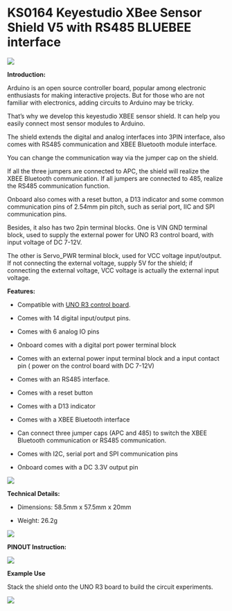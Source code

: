 # **KS0164 Keyestudio XBee Sensor Shield V5 with RS485 BLUEBEE interface**

![](KS0164/media/d6ad85d4a2bff5d470c6e99fc437640d.jpeg)

**Introduction:**

Arduino is an open source controller board, popular among electronic enthusiasts
for making interactive projects. But for those who are not familiar with
electronics, adding circuits to Arduino may be tricky.

That’s why we develop this keyestudio XBEE sensor shield. It can help you easily
connect most sensor modules to Arduino.

The shield extends the digital and analog interfaces into 3PIN interface, also
comes with RS485 communication and XBEE Bluetooth module interface.

You can change the communication way via the jumper cap on the shield.

If all the three jumpers are connected to APC, the shield will realize the XBEE
Bluetooth communication. If all jumpers are connected to 485, realize the RS485
communication function.

Onboard also comes with a reset button, a D13 indicator and some common
communication pins of 2.54mm pin pitch, such as serial port, IIC and SPI
communication pins.

Besides, it also has two 2pin terminal blocks. One is VIN GND terminal block,
used to supply the external power for UNO R3 control board, with input voltage
of DC 7-12V.

The other is Servo_PWR terminal block, used for VCC voltage input/output. If not
connecting the external voltage, supply 5V for the shield; if connecting the
external voltage, VCC voltage is actually the external input voltage.

**Features:**

-   Compatible with [UNO R3 control
    board](http://wiki.keyestudio.com/index.php/Ks0001_keyestudio_UNO_R3_BOARD).

-   Comes with 14 digital input/output pins.

-   Comes with 6 analog IO pins

-   Onboard comes with a digital port power terminal block

-   Comes with an external power input terminal block and a input contact pin (
    power on the control board with DC 7-12V)

-   Comes with an RS485 interface.

-   Comes with a reset button

-   Comes with a D13 indicator

-   Comes with a XBEE Bluetooth interface

-   Can connect three jumper caps (APC and 485) to switch the XBEE Bluetooth
    communication or RS485 communication.

-   Comes with I2C, serial port and SPI communication pins

-   Onboard comes with a DC 3.3V output pin

![](KS0164/media/80deadc78865ca48b872c3f1585f1209.jpeg)

**Technical Details:**

-   Dimensions: 58.5mm x 57.5mm x 20mm

-   Weight: 26.2g

**![](KS0164/media/5016c37c2c4b967c5331e473503f6e9e.jpeg)**

**PINOUT Instruction:**

**![](KS0164/media/3bc87b0570544e4d1f94ca74301696f3.jpeg)**

**Example Use**

Stack the shield onto the UNO R3 board to build the circuit experiments.

![](KS0164/media/ea2f08d832445e67dab4a481bf6e7c09.jpeg)
